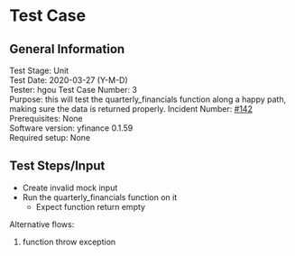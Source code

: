 # Test Case
## General Information
Test Stage: Unit  
Test Date: 2020-03-27 (Y-M-D)  
Tester: hgou 
Test Case Number: 3  
Purpose: this will test the quarterly_financials function along a happy path, making sure the data is returned properly. 
Incident Number: [#142](https://github.com/ranaroussi/yfinance/issues/142)  
Prerequisites: None  
Software version: yfinance 0.1.59  
Required setup: None
## Test Steps/Input
 - Create invalid mock input
 - Run the quarterly_financials function on it
    - Expect function return empty

Alternative flows:
 1. function throw exception
